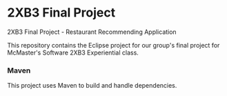 # 2XB3 Final Project
2XB3 Final Project - Restaurant Recommending Application

This repository contains the Eclipse project for our group's
final project for McMaster's Software 2XB3 Experiential
class.

### Maven
This project uses Maven to build and handle dependencies.